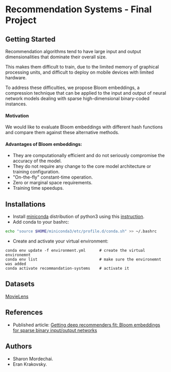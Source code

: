 # Recommendation Systems -  Final Project

## Getting Started
Recommendation algorithms tend to have large input and output dimensionalities that dominate their overall size.

This makes them difficult to train, due to the limited memory of graphical processing units, and difficult to deploy on mobile devices with limited hardware.

To address these difficulties, we propose Bloom embeddings, a compression technique that can be applied to the input and output of neural network models dealing with sparse high-dimensional binary-coded instances.
 
#### Motivation
We would like to evaluate Bloom embeddings with different hash functions and compare them against these alternative methods.
 
#### Advantages of Bloom embeddings:
* They are computationally efficient and do not seriously compromise the accuracy of the model.
* They do not require any change to the core model architecture or training configuration.
* "On-the-fly" constant-time operation.
* Zero or marginal space requirements.
* Training time speedups.


## Installations
* Install [miniconda](https://conda.io/miniconda.html) distribution of python3 using this [instruction](https://docs.conda.io/projects/conda/en/latest/user-guide/install/index.html).
* Add conda to your bashrc:

```bash
echo "source $HOME/miniconda3/etc/profile.d/conda.sh" >> ~/.bashrc
```
* Create and activate your virtual environment:
```
conda env update -f environment.yml      # create the virtual environemnt
conda env list                           # make sure the environemnt was added
conda activate recommandation-systems    # activate it
```

## Datasets
[MovieLens](https://paperswithcode.com/dataset/movielens) 

## References
* Published article: [Getting deep recommenders fit: Bloom embeddings for sparse binary input/output networks](https://arxiv.org/abs/1706.03993)

## Authors
* Sharon Mordechai.
* Eran Krakovsky.